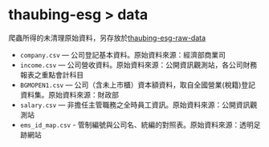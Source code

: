 # thaubing-esg > data

爬蟲所得的未清理原始資料，另存放於[thaubing-esg-raw-data](https://github.com/gcaa-org-tw/thaubing-esg-raw-data)

- `company.csv` — 公司登記基本資料。原始資料來源：經濟部商業司
- `income.csv` — 公司營收資料。原始資料來源：公開資訊觀測站，各公司財務報表之重點會計科目
- `BGMOPEN1.csv` — 公司（含未上市櫃）資本額資料，取自全國營業(稅籍)登記資料集。原始資料來源：財政部
- `salary.csv` — 非擔任主管職務之全時員工資訊。原始資料來源：公開資訊觀測站
- `ems_id_map.csv` - 管制編號與公司名、統編的對照表。原始資料來源：透明足跡網站
